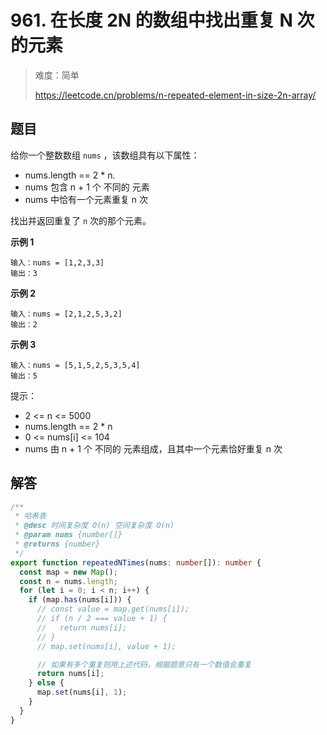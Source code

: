 # 961. 在长度 2N 的数组中找出重复 N 次的元素

> 难度：简单
>
> https://leetcode.cn/problems/n-repeated-element-in-size-2n-array/

## 题目

给你一个整数数组 `nums` ，该数组具有以下属性：

- nums.length == 2 \* n.
- nums 包含 n + 1 个 不同的 元素
- nums 中恰有一个元素重复 n 次

找出并返回重复了 `n` 次的那个元素。

**示例 1**

```
输入：nums = [1,2,3,3]
输出：3
```

**示例 2**

```
输入：nums = [2,1,2,5,3,2]
输出：2
```

**示例 3**

```
输入：nums = [5,1,5,2,5,3,5,4]
输出：5
```

提示：

- 2 <= n <= 5000
- nums.length == 2 \* n
- 0 <= nums[i] <= 104
- nums 由 n + 1 个 不同的 元素组成，且其中一个元素恰好重复 n 次

## 解答

```typescript
/**
 * 哈希表
 * @desc 时间复杂度 O(n) 空间复杂度 O(n)
 * @param nums {number[]}
 * @returns {number}
 */
export function repeatedNTimes(nums: number[]): number {
  const map = new Map();
  const n = nums.length;
  for (let i = 0; i < n; i++) {
    if (map.has(nums[i])) {
      // const value = map.get(nums[i]);
      // if (n / 2 === value + 1) {
      //   return nums[i];
      // }
      // map.set(nums[i], value + 1);

      // 如果有多个重复则用上述代码，根据题意只有一个数值会重复
      return nums[i];
    } else {
      map.set(nums[i], 1);
    }
  }
}
```
